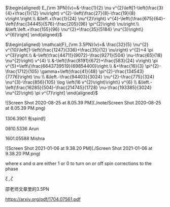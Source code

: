 $\begin{aligned} E_{\rm 3PN}(v)=&-\frac{1}{2} \nu v^{2}\left[1-\left(\frac{3}{4}+\frac{1}{12} \nu\right) v^{2}-\left(\frac{27}{8}-\frac{19}{8} v\right.\right.\\ &\left.+\frac{1}{24} \nu^{2}\right) v^{4}-\left\{\frac{675}{64}-\left(\frac{34445}{576}-\frac{205}{96} \pi^{2}\right) \nu\right.\\ &\left.\left.+\frac{155}{96} \nu^{2}+\frac{35}{5184} \nu^{3}\right\} v^{6}\right] \end{aligned}$



$\begin{aligned} \mathcal{F}_{\rm 3.5PN}(v)=& \frac{32}{5} \nu^{2} v^{10}\left[1-\left(\frac{1247}{336}+\frac{35}{12} \nu\right) v^{2}+4 \pi v^{3}\right.\\ &-\left(\frac{44711}{9072}-\frac{9271}{504} \nu-\frac{65}{18} \nu^{2}\right) v^{4} \\ &-\left(\frac{8191}{672}+\frac{583}{24} v\right) \pi v^{5}+\left\{\frac{6643739519}{69854400}\right.\\ &+\frac{16}{3} \pi^{2}-\frac{1712}{105} \gamma+\left(\frac{41}{48} \pi^{2}-\frac{134543}{7776}\right) \nu \\ &\left.-\frac{94403}{3024} \nu^{2}-\frac{775}{324} \nu^{3}-\frac{856}{105} \log \left(16 v^{2}\right)\right\} v^{6} \\ &\left.-\left(\frac{16285}{504}-\frac{214745}{1728} \nu-\frac{193385}{3024} \nu^{2}\right) \pi v^{7}\right] \end{aligned}$





![Screen Shot 2020-08-25 at 8.05.39 PM](./note/Screen Shot 2020-08-25 at 8.05.39 PM.png)



1306.3901 有spin的

0810.5336 Arun

1601.05588 Mishra

![Screen Shot 2021-01-06 at 9.38.20 PM](./Screen Shot 2021-01-06 at 9.38.20 PM.png)

where ε and α are either 1 or 0 to turn on or off spin corrections to the phase



$\xi\,,\zeta$



邵老师文章里的3.5PN

https://arxiv.org/pdf/1704.07561.pdf


